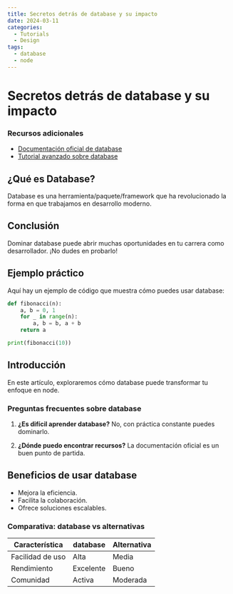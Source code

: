 ```yaml
---
title: Secretos detrás de database y su impacto
date: 2024-03-11
categories: 
  - Tutorials
  - Design
tags:
  - database
  - node
---
```


# Secretos detrás de database y su impacto

### Recursos adicionales

- [Documentación oficial de database](https://example.com)
- [Tutorial avanzado sobre database](https://example.com/tutorial)

## ¿Qué es Database?

Database es una herramienta/paquete/framework que ha revolucionado la forma en que trabajamos en desarrollo moderno.

## Conclusión

Dominar database puede abrir muchas oportunidades en tu carrera como desarrollador. ¡No dudes en probarlo!

## Ejemplo práctico

Aquí hay un ejemplo de código que muestra cómo puedes usar database:

```python
def fibonacci(n):
    a, b = 0, 1
    for _ in range(n):
        a, b = b, a + b
    return a

print(fibonacci(10))
```

## Introducción

En este artículo, exploraremos cómo database puede transformar tu enfoque en node.

### Preguntas frecuentes sobre database

1. **¿Es difícil aprender database?**
   No, con práctica constante puedes dominarlo.

2. **¿Dónde puedo encontrar recursos?**
   La documentación oficial es un buen punto de partida.

## Beneficios de usar database

- Mejora la eficiencia.
- Facilita la colaboración.
- Ofrece soluciones escalables.

### Comparativa: database vs alternativas

| Característica | database | Alternativa |
|---------------|-------------|------------|
| Facilidad de uso | Alta | Media |
| Rendimiento | Excelente | Bueno |
| Comunidad | Activa | Moderada |